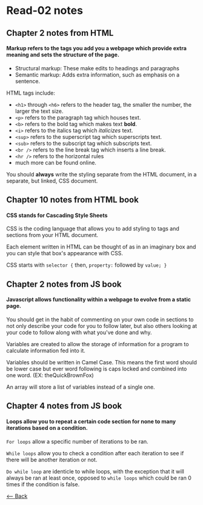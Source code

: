 # Read-02 notes

## Chapter 2 notes from HTML

#### Markup refers to the tags you add you a webpage which provide extra meaning and sets the structure of the page.

- Structural markup: These make edits to headings and paragraphs
- Semantic markup: Adds extra information, such as emphasis on a sentence.

HTML tags include:
- `<h1>` through `<h6>` refers to the header tag, the smaller the number, the larger the text size.
- `<p>` refers to the paragraph tag which houses text.
- `<b>` refers to the bold tag which makes text **bold**.
- `<i>` refers to the italics tag which *italicizes* text.
- `<sup>` refers to the superscript tag which superscripts text.
- `<sub>` refers to the subscript tag which subscripts text.
- `<br />` refers to the line break tag which inserts a line break.
- `<hr />` refers to the horizontal rules
- much more can be found online.

You should **always** write the styling separate from the HTML document, in a separate, but linked, CSS document.

## Chapter 10 notes from HTML book

#### CSS stands for Cascading Style Sheets

CSS is the coding language that allows you to add styling to tags and sections from your HTML document.

Each element written in HTML can be thought of as in an imaginary box and you can style that box's appearance with CSS.

CSS starts with `selector {` then, `property:` followed by `value; }`

## Chapter 2 notes from JS book

#### Javascript allows functionality within a webpage to evolve from a static page.

You should get in the habit of commenting on your own code in sections to not only describe your code for you to follow later, but also others looking at your code to follow along with what you've done and why.

Variables are created to allow the storage of information for a program to calculate information fed into it.

Variables should be written in Camel Case. This means the first word should be lower case but ever word following is caps locked and combined into one word. (EX: theQuickBrownFox)

An array will store a list of variables instead of a single one.

## Chapter 4 notes from JS book

#### Loops allow you to repeat a certain code section for none to many iterations based on a condition.

`For loops` allow a specific number of iterations to be ran.

`While loops` allow you to check a condition after each iteration to see if there will be another iteration or not.

`Do while loop` are identicle to while loops, with the exception that it will always be ran at least once, opposed to `while loops` which could be ran 0 times if the condition is false.

[<-- Back](ToC.md)